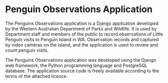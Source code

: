 Penguin Observations Application
================================

The Penguins Observations application is a Django application developed
by the Western Australian Department of Parks and Wildlife. It is used
by Department staff and members of the public to record observations of
Little Penguin visits to Penguin Island in WA. Observation records and
captured by video cameras on the island, and the application is used to
review and count penguin visits.

The Penguins Observations application was developed using the Django web
framework, the Python programming language and PostgreSQL database. The
application source code is freely available according to the terms of
the attached licence.
